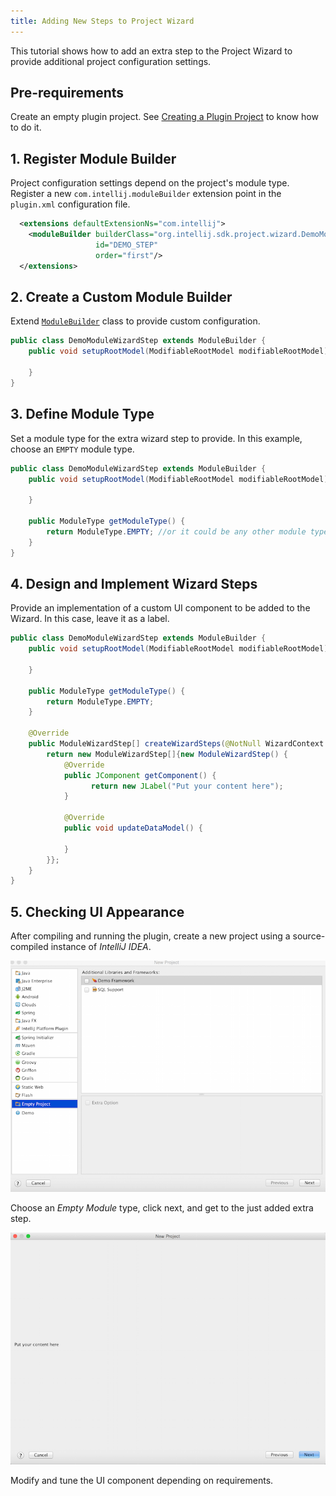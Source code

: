 ```yaml
---
title: Adding New Steps to Project Wizard
---
```


This tutorial shows how to add an extra step to the Project Wizard to provide additional project configuration settings.

## Pre-requirements

Create an empty plugin project.
See [Creating a Plugin Project](/tutorials/build_system.md)
to know how to do it.

## 1. Register Module Builder
Project configuration settings depend on the project's module type. 
Register a new `com.intellij.moduleBuilder` extension point in the `plugin.xml` configuration file. 

```xml
  <extensions defaultExtensionNs="com.intellij">
    <moduleBuilder builderClass="org.intellij.sdk.project.wizard.DemoModuleWizardStep"
                   id="DEMO_STEP"
                   order="first"/>
  </extensions>
```

## 2. Create a Custom Module Builder

Extend [`ModuleBuilder`](upsource:///platform/lang-api/src/com/intellij/ide/util/projectWizard/ModuleBuilder.java) class to provide custom configuration.

```java
public class DemoModuleWizardStep extends ModuleBuilder {
    public void setupRootModel(ModifiableRootModel modifiableRootModel) throws ConfigurationException {

    }
}
```

## 3. Define Module Type
Set a module type for the extra wizard step to provide. In this example, choose an `EMPTY` module type.

```java
public class DemoModuleWizardStep extends ModuleBuilder {
    public void setupRootModel(ModifiableRootModel modifiableRootModel) throws ConfigurationException {

    }

    public ModuleType getModuleType() {
        return ModuleType.EMPTY; //or it could be any other module type
    }
}
```

## 4. Design and Implement Wizard Steps
Provide an implementation of a custom UI component to be added to the Wizard.
In this case, leave it as a label.


```java
public class DemoModuleWizardStep extends ModuleBuilder {
    public void setupRootModel(ModifiableRootModel modifiableRootModel) throws ConfigurationException {

    }

    public ModuleType getModuleType() {
        return ModuleType.EMPTY; 
    }

    @Override
    public ModuleWizardStep[] createWizardSteps(@NotNull WizardContext wizardContext, @NotNull ModulesProvider modulesProvider) {
        return new ModuleWizardStep[]{new ModuleWizardStep() {
            @Override
            public JComponent getComponent() {
                  return new JLabel("Put your content here");
            }

            @Override
            public void updateDataModel() {

            }
        }};
    }
}
```

## 5. Checking UI Appearance  
After compiling and running the plugin, create a new project using a source-compiled instance of *IntelliJ IDEA*.

![New Project](img/empty_project.png)

Choose an *Empty Module* type, click next, and get to the just added extra step.
 
![Extra Step](img/extra_step.png) 

Modify and tune the UI component depending on requirements.
